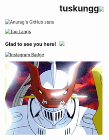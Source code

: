 ### <h1 align="center">tuskungg<img src="https://raw.githubusercontent.com/iampavangandhi/iampavangandhi/master/gifs/Hi.gif" width="30px"></h1>

![Anurag's GitHub stats](https://github-readme-stats.vercel.app/api?username=tuskingcup&show_icons=true&theme=tokyonight)

[![Top Langs](https://github-readme-stats.vercel.app/api/top-langs/?username=tuskingcup&langs_count=8&theme=tokyonight)](https://github.com/anuraghazra/github-readme-stats)

### Glad to see you here! &nbsp; ![](https://visitor-badge.glitch.me/badge?page_id=huato112.huato112&style=flat-square&color=0088cc)
[![Instagram Badge](https://img.shields.io/badge/-Instagram-e4405f?style=flat-square&logo=Instagram&logoColor=white)](https://instagram.com/tuskungg/)

![Dukeon](./image/dukemon.gif)


